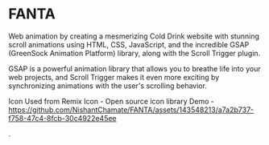 # FANTA
Web animation by creating a mesmerizing Cold Drink website with stunning scroll animations using HTML, CSS, JavaScript, and the incredible GSAP (GreenSock Animation Platform) library, along with the Scroll Trigger plugin.

GSAP is a powerful animation library that allows you to breathe life into your web projects, and Scroll Trigger makes it even more exciting by synchronizing animations with the user's scrolling behavior.

Icon Used from Remix Icon - Open source icon library 
Demo - 
https://github.com/NishantChamate/FANTA/assets/143548213/a7a2b737-f758-47c4-8fcb-30c4922e45ee

.
